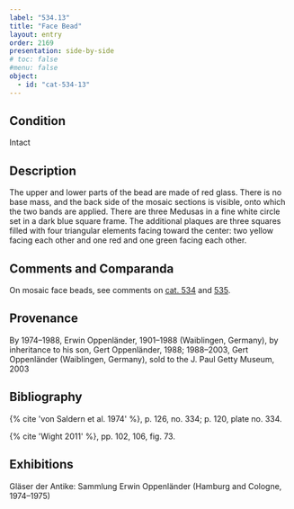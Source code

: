 ```yaml
---
label: "534.13"
title: "Face Bead"
layout: entry
order: 2169
presentation: side-by-side
# toc: false
#menu: false 
object:
  - id: "cat-534-13"
---
```


## Condition

Intact

## Description

The upper and lower parts of the bead are made of red glass. There is no base mass, and the back side of the mosaic sections is visible, onto which the two bands are applied. There are three Medusas in a fine white circle set in a dark blue square frame. The additional plaques are three squares filled with four triangular elements facing toward the center: two yellow facing each other and one red and one green facing each other.

## Comments and Comparanda

On mosaic face beads, see comments on [cat. 534](/catalogue/cat-534) and [535](/catalogue/cat-535).

## Provenance

By 1974–1988, Erwin Oppenländer, 1901–1988 (Waiblingen, Germany), by inheritance to his son, Gert Oppenländer, 1988; 1988–2003, Gert Oppenländer (Waiblingen, Germany), sold to the J. Paul Getty Museum, 2003

## Bibliography

{% cite 'von Saldern et al. 1974' %}, p. 126, no. 334; p. 120, plate no. 334.

{% cite 'Wight 2011' %}, pp. 102, 106, fig. 73.

## Exhibitions

Gläser der Antike: Sammlung Erwin Oppenländer (Hamburg and Cologne, 1974–1975)